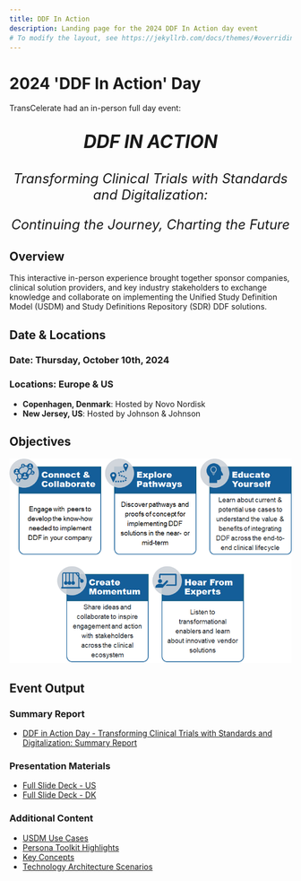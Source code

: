 ```yaml
---
title: DDF In Action
description: Landing page for the 2024 DDF In Action day event
# To modify the layout, see https://jekyllrb.com/docs/themes/#overriding-theme-defaults
---
```

# 2024 'DDF In Action' Day

TransCelerate had an in-person full day event: 

<p style="text-align:center;font-weight:bold;font-style:italic;font-size:xx-large">DDF IN ACTION</p>

<p style="text-align:center;font-style:italic;font-size:x-large">Transforming Clinical Trials with Standards and Digitalization:</p>

<p style="text-align:center;font-style:italic;font-size:x-large">Continuing the Journey, Charting the Future</p>

## Overview
This interactive in-person experience brought together sponsor companies, clinical solution providers, and key industry stakeholders to exchange knowledge and collaborate on implementing the Unified Study Definition Model (USDM) and Study Definitions Repository (SDR) DDF solutions. 

## Date & Locations
### Date: Thursday, October 10th, 2024

### Locations: Europe & US
- <strong>Copenhagen, Denmark</strong>: Hosted by Novo Nordisk
- <strong>New Jersey, US</strong>: Hosted by Johnson & Johnson

## Objectives
<img src="media/images/DDF_IA_OBJ.png" width="600">

## Event Output
### Summary Report
- [DDF in Action Day - Transforming Clinical Trials with Standards and Digitalization: Summary Report](<documents/DDF in Action Day Readout.pdf>)

### Presentation Materials 
- [Full Slide Deck - US](<documents/DDF in Action Day Presentation_NJ_FOR DISTRIBUTION.pdf>)
- [Full Slide Deck - DK](<documents/DDF in Action Day Presentation_Copenhagen_FOR DISTRIBUTION.pdf>)

### Additional Content
- [USDM Use Cases](<documents/USDM Use Cases.pdf>)
- [Persona Toolkit Highlights](<documents/DDF Persona Toolkit Highlights.pdf>)
- [Key Concepts](<documents/DDF Key Concepts.pdf>)
- [Technology Architecture Scenarios](<documents/DDF Technology Architecture Scenarios Tool.pdf>)
